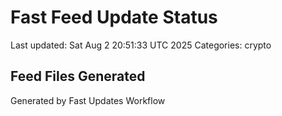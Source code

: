# Fast Feed Update Status
Last updated: Sat Aug  2 20:51:33 UTC 2025
Categories: crypto

## Feed Files Generated

Generated by Fast Updates Workflow
